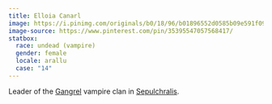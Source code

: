 ```yaml
---
title: Elloia Canarl
image: https://i.pinimg.com/originals/b0/18/96/b01896552d0585b09e591f098fe91c9f.png
image-source: https://www.pinterest.com/pin/35395547057568417/
statbox:
  race: undead (vampire)
  gender: female
  locale: arallu
  case: "14"
---
```


Leader of the [Gangrel](https://whitewolf.fandom.com/wiki/Gangrel_%28VTM%29) vampire clan in [Sepulchralis](../locales/sepulchralis).
